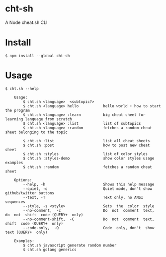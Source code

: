 
# cht-sh
A Node cheat.sh CLI

# Install
    $ npm install --global cht-sh

# Usage
    $ cht.sh --help

	    Usage:
		    $ cht.sh <language>  <subtopic?>
		    $ cht.sh <language> hello			hello world + how to start the program
		    $ cht.sh <language> :learn			big cheat sheet for learning language from scratch
		    $ cht.sh <language> :list			list of subtopics
		    $ cht.sh <language> :random			fetches a random cheat sheet belonging to the topic

		    $ cht.sh :list						list all cheat sheets
		    $ cht.sh :post						how to post new cheat sheet
		    $ cht.sh :styles					list of color styles
		    $ cht.sh :styles-demo				show color styles usage examples
		    $ cht.sh :random					fetches a random cheat sheet

	    Options:
		    --help, -h							Shows this help message
		    --quiet, -q							Quiet mode, don't show github/twitter buttons
		    --text, -T							Text only, no ANSI sequences
		    --style, -s <style>					Sets  the  color  style
		    --no-comment,  -c					Do  not  comment  text,  do  not  shift  code (QUERY+  only)
		    --no-comment-shift,  -C				Do  not  comment  text,  shift  code (QUERY+  only)
		    --code-only,  -Q					Code  only, don't  show  text (QUERY+  only)

	    Examples:
		    $ cht.sh javascript generate random number
		    $ cht.sh golang generics